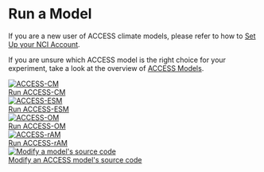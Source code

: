 # Run a Model
If you are a new user of ACCESS climate models, please refer to how to [Set Up your NCI Account](/getting_started/set_up_nci_account).

If you are unsure which ACCESS model is the right choice for your experiment, take a look at the overview of [ACCESS Models](/models).

<div class="card-container">
    <!-- Run ACCESS-CM -->
    <a href="/models/run-a-model/run-access-cm" class="vertical-card aspect-ratio1to1">
        <div class="card-image-container">
            <img class="img-contain with-padding white-background" src="/assets/model-config-logos/model_visualisation/access_cm_model_visualisation.png" alt="ACCESS-CM">
        </div>
        <div class="card-text-container bold">   
            Run ACCESS-CM
        </div>
    </a>
    <!-- Run ACCESS-ESM -->
    <a href="/models/run-a-model/run-access-esm" class="vertical-card aspect-ratio1to1">
        <div class="card-image-container">
            <img class="img-contain with-padding white-background" src="/assets/model-config-logos/model_visualisation/access_esm_model_visualisation.png" alt="ACCESS-ESM">
        </div>
        <div class="card-text-container bold">   
            Run ACCESS-ESM
        </div>
    </a>
    <!-- Run ACCESS-OM -->
    <a href="/models/run-a-model/run-access-om" class="vertical-card aspect-ratio1to1">
        <div class="card-image-container">
            <img class="img-contain with-padding white-background" src="/assets/model-config-logos/model_visualisation/access_om_model_visualisation.png" alt="ACCESS-OM">
        </div>
        <div class="card-text-container bold">   
            Run ACCESS-OM
        </div>
    </a>
    <!-- Run ACCESS-rAM -->
    <a href="/models/run-a-model/run-access-ram" class="vertical-card aspect-ratio1to1">
        <div class="card-image-container">
            <img class="img-contain with-padding white-background" src="/assets/model-config-logos/model_visualisation/access_ram_model_visualisation.png" alt="ACCESS-rAM">
        </div>
        <div class="card-text-container bold">   
            Run ACCESS-rAM
        </div>
    </a>
    <!-- Modify ACCESS model's source code -->
    <a href="/models/run-a-model/build_a_model" class="vertical-card aspect-ratio1to1">
        <div class="card-image-container">
            <img class="img-contain with-padding white-background" src="/assets/model-config-logos/model_visualisation/build_a_model.png" alt="Modify a model's source code">
        </div>
        <div class="card-text-container bold">   
            Modify an ACCESS model's source code
        </div>
    </a>
</div>